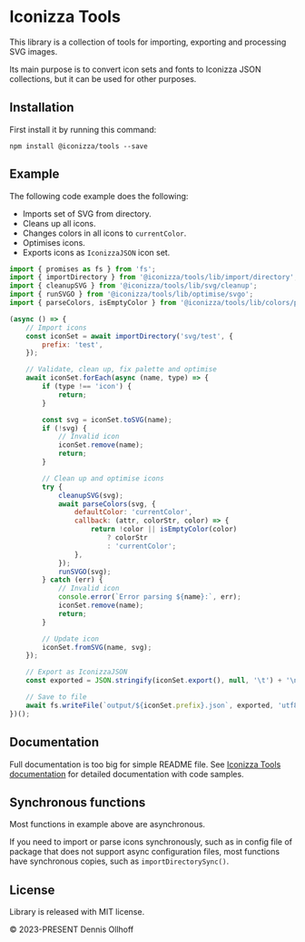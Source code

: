 # Iconizza Tools

This library is a collection of tools for importing, exporting and processing SVG images.

Its main purpose is to convert icon sets and fonts to Iconizza JSON collections, but it can be used for other purposes.

## Installation

First install it by running this command:

```
npm install @iconizza/tools --save
```

## Example

The following code example does the following:

-   Imports set of SVG from directory.
-   Cleans up all icons.
-   Changes colors in all icons to `currentColor`.
-   Optimises icons.
-   Exports icons as `IconizzaJSON` icon set.

```js
import { promises as fs } from 'fs';
import { importDirectory } from '@iconizza/tools/lib/import/directory';
import { cleanupSVG } from '@iconizza/tools/lib/svg/cleanup';
import { runSVGO } from '@iconizza/tools/lib/optimise/svgo';
import { parseColors, isEmptyColor } from '@iconizza/tools/lib/colors/parse';

(async () => {
	// Import icons
	const iconSet = await importDirectory('svg/test', {
		prefix: 'test',
	});

	// Validate, clean up, fix palette and optimise
	await iconSet.forEach(async (name, type) => {
		if (type !== 'icon') {
			return;
		}

		const svg = iconSet.toSVG(name);
		if (!svg) {
			// Invalid icon
			iconSet.remove(name);
			return;
		}

		// Clean up and optimise icons
		try {
			cleanupSVG(svg);
			await parseColors(svg, {
				defaultColor: 'currentColor',
				callback: (attr, colorStr, color) => {
					return !color || isEmptyColor(color)
						? colorStr
						: 'currentColor';
				},
			});
			runSVGO(svg);
		} catch (err) {
			// Invalid icon
			console.error(`Error parsing ${name}:`, err);
			iconSet.remove(name);
			return;
		}

		// Update icon
		iconSet.fromSVG(name, svg);
	});

	// Export as IconizzaJSON
	const exported = JSON.stringify(iconSet.export(), null, '\t') + '\n';

	// Save to file
	await fs.writeFile(`output/${iconSet.prefix}.json`, exported, 'utf8');
})();
```

## Documentation

Full documentation is too big for simple README file. See [Iconizza Tools documentation](https://docs.iconizza.design/tools/tools2/) for detailed documentation with code samples.

## Synchronous functions

Most functions in example above are asynchronous.

If you need to import or parse icons synchronously, such as in config file of package that does not support async configuration files, most functions have synchronous copies, such as `importDirectorySync()`.

## License

Library is released with MIT license.

© 2023-PRESENT Dennis Ollhoff
